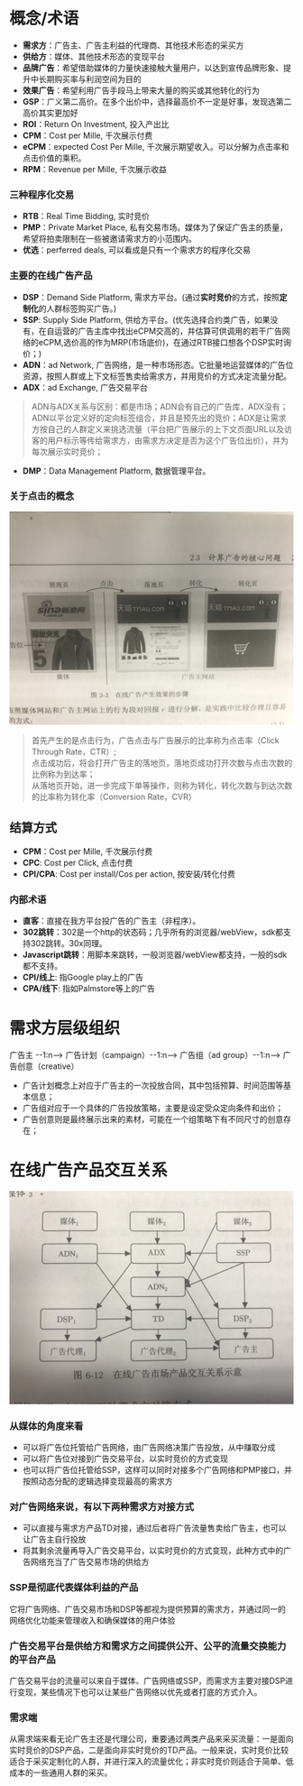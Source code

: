 # 概念/术语
* **需求方**：广告主、广告主利益的代理商、其他技术形态的采买方
* **供给方**：媒体、其他技术形态的变现平台
* **品牌广告**：希望借助媒体的力量快速接触大量用户，以达到宣传品牌形象、提升中长期购买率与利润空间为目的
* **效果广告**：希望利用广告手段马上带来大量的购买或其他转化的行为
* **GSP**：广义第二高价。在多个出价中，选择最高价不一定是好事，发现选第二高价其实更加好
* **ROI**：Return On Investment, 投入产出比
* **CPM**：Cost per Mille, 千次展示付费
* **eCPM**：expected Cost Per Mille, 千次展示期望收入。可以分解为点击率和点击价值的乘积。
* **RPM**：Revenue per Mille, 千次展示收益

### 三种程序化交易
* **RTB**：Real Time Bidding, 实时竞价
* **PMP**：Private Market Place, 私有交易市场。媒体为了保证广告主的质量，希望将拍卖限制在一些被邀请需求方的小范围内。
* **优选**：perferred deals, 可以看成是只有一个需求方的程序化交易

### 主要的在线广告产品
* **DSP**：Demand Side Platform, 需求方平台。(通过**实时竞价**的方式，按照**定制化**的人群标签购买广告。)
* **SSP**: Supply Side Platform, 供给方平台。(优先选择合约类广告，如果没有，在自运营的广告主库中找出eCPM交高的，并估算可供调用的若干广告网络的eCPM,选价高的作为MRP(市场底价)，在通过RTB接口想各个DSP实时询价；)
* **ADN**：ad Network, 广告网络，是一种市场形态。它批量地运营媒体的广告位资源，按照人群或上下文标签售卖给需求方，并用竞价的方式决定流量分配。
* **ADX**：ad Exchange, 广告交易平台
> ADN与ADX关系与区别：都是市场；ADN会有自己的广告库，ADX没有；ADN以平台定义好的定向标签组合，并且是预先出的竞价；ADX是让需求方按自己的人群定义来挑选流量（平台把广告展示的上下文页面URL以及访客的用户标示等传给需求方，由需求方决定是否为这个广告位出价），并为每次展示实时竞价；
* **DMP**：Data Management Platform, 数据管理平台。

### 关于点击的概念
![adImage](https://raw.githubusercontent.com/jialechan/notes/master/ad/images/1201529907429_.jpg)   
> 首先产生的是点击行为，广告点击与广告展示的比率称为点击率（Click Through Rate，CTR）;   
> 点击成功后，将会打开广告主的落地页，落地页成功打开次数与点击次数的比例称为到达率；   
> 从落地页开始，进一步完成下单等操作，则称为转化，转化次数与到达次数的比率称为转化率（Conversion Rate，CVR）

## 结算方式
* **CPM**：Cost per Mille, 千次展示付费
* **CPC**: Cost per Click, 点击付费
* **CPI/CPA**: Cost per install/Cos per action, 按安装/转化付费 

### 内部术语
* **直客**：直接在我方平台投广告的广告主（非程序）。
* **302跳转**：302是一个http的状态码；几乎所有的浏览器/webView，sdk都支持302跳转。30x同理。
* **Javascript跳转**：用脚本来跳转，一般浏览器/webView都支持，一般的sdk都不支持。
* **CPI/线上**: 指Google play上的广告
* **CPA/线下**: 指如Palmstore等上的广告

# 需求方层级组织
广告主 --1:n--> 广告计划（campaign）--1:n--> 广告组（ad group）--1:n--> 广告创意（creative）   
* 广告计划概念上对应于广告主的一次投放合同，其中包括预算、时间范围等基本信息；
* 广告组对应于一个具体的广告投放策略，主要是设定受众定向条件和出价；
* 广告创意则是最终展示出来的素材，可能在一个组策略下有不同尺寸的创意存在；   
   
# 在线广告产品交互关系
![adImage](https://raw.githubusercontent.com/jialechan/notes/master/ad/images/IMG_5422.JPG)   
### 从媒体的角度来看
* 可以将广告位托管给广告网络，由广告网络决策广告投放，从中赚取分成
* 可以将广告位对接到广告交易平台，以实时竞价的方式变现
* 也可以将广告位托管给SSP，这样可以同时对接多个广告网络和PMP接口，并按照动态分配的逻辑选择变现最高的需求方
### 对广告网络来说，有以下两种需求方对接方式
* 可以直接与需求方产品TD对接，通过后者将广告流量售卖给广告主，也可以让广告主自行投放
* 将其剩余流量再导入广告交易平台，以实时竞价的方式变现，此种方式中的广告网络充当了广告交易市场的供给方
### SSP是彻底代表媒体利益的产品
它将广告网络、广告交易市场和DSP等都视为提供预算的需求方，并通过同一的网络优化功能来管理收入和确保媒体的用户体验
### 广告交易平台是供给方和需求方之间提供公开、公平的流量交换能力的平台产品
广告交易平台的流量可以来自于媒体、广告网络或SSP，而需求方主要对接DSP进行变现，某些情况下也可以让某些广告网络以优先或者打底的方式介入。
### 需求端
从需求端来看无论广告主还是代理公司，重要通过两类产品来采买流量：一是面向实时竞价的DSP产品，二是面向非实时竞价的TD产品。一般来说，实时竞价比较适合于采买定制化的人群，并进行深入的流量优化；非实时竞价则适合于简单、低成本的一些通用人群的采买。






